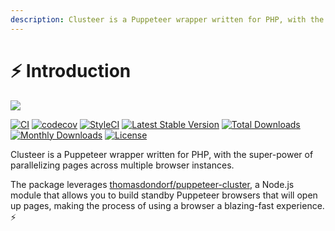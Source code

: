 ```yaml
---
description: Clusteer is a Puppeteer wrapper written for PHP, with the super-power of parallelizing pages across multiple browser instances.
---
```

# ⚡ Introduction

![](.gitbook/assets/Clusteer\_25.png)

[![CI](https://github.com/renoki-co/clusteer/workflows/CI/badge.svg?branch=master)](https://github.com/renoki-co/clusteer/workflows/CI/badge.svg?branch=master) [![codecov](https://camo.githubusercontent.com/aa110e7130d5cfeaffe0a25ae3a3d0a7918a151bc8265683080dee93a907069f/68747470733a2f2f636f6465636f762e696f2f67682f72656e6f6b692d636f2f636c7573746565722f6272616e63682f6d61737465722f67726170682f62616467652e737667)](https://codecov.io/gh/renoki-co/clusteer/branch/master) [![StyleCI](https://camo.githubusercontent.com/a71f829458fce9d67959945a96ab050470ea50ee685c6147ead1ebe0219d6623/68747470733a2f2f6769746875622e7374796c6563692e696f2f7265706f732f3237363639313638312f736869656c643f6272616e63683d6d6173746572)](https://github.styleci.io/repos/276691681) [![Latest Stable Version](https://camo.githubusercontent.com/0ccfd6778704767f8d7bb424a355848914e5fd972f500792739a5696c81e4f72/68747470733a2f2f706f7365722e707567782e6f72672f72656e6f6b692d636f2f636c7573746565722f762f737461626c65)](https://packagist.org/packages/renoki-co/clusteer) [![Total Downloads](https://camo.githubusercontent.com/58a340aa460d83752b96861bfae512a05c60dccb8bc398b1cdfd2ea4d2c7fb25/68747470733a2f2f706f7365722e707567782e6f72672f72656e6f6b692d636f2f636c7573746565722f646f776e6c6f616473)](https://packagist.org/packages/renoki-co/clusteer) [![Monthly Downloads](https://camo.githubusercontent.com/69227b731d2838563019e0d0d03e67cd1af6c416c6bf9de3185e8ae7a3ba386b/68747470733a2f2f706f7365722e707567782e6f72672f72656e6f6b692d636f2f636c7573746565722f642f6d6f6e74686c79)](https://packagist.org/packages/renoki-co/clusteer) [![License](https://camo.githubusercontent.com/b67248fe288a35b0665c80029c317237d9b6028046d5cb6ac054d275998b509d/68747470733a2f2f706f7365722e707567782e6f72672f72656e6f6b692d636f2f636c7573746565722f6c6963656e7365)](https://packagist.org/packages/renoki-co/clusteer)

Clusteer is a Puppeteer wrapper written for PHP, with the super-power of parallelizing pages across multiple browser instances.

The package leverages [thomasdondorf/puppeteer-cluster](https://github.com/thomasdondorf/puppeteer-cluster), a Node.js module that allows you to build standby Puppeteer browsers that will open up pages, making the process of using a browser a blazing-fast experience. ⚡
